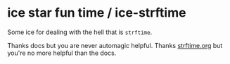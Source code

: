 # ice star fun time / ice-strftime

Some ice for dealing with the hell that is `strftime`.

Thanks docs but you are never automagic helpful. Thanks [strftime.org](http://strftime.org/)
but you're no more helpful than the docs.
